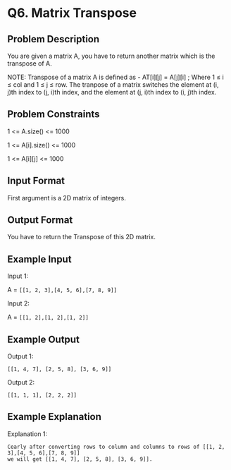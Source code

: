 # Q6. Matrix Transpose
## Problem Description

You are given a matrix A, you have to return another matrix which is the transpose of A.

NOTE: Transpose of a matrix A is defined as - AT[i][j] = A[j][i] ; Where 1 ≤ i ≤ col and 1 ≤ j ≤ row. The tranpose of a matrix switches the element at (i, j)th index to (j, i)th index, and the element at (j, i)th index to (i, j)th index.


## Problem Constraints

1 <= A.size() <= 1000

1 <= A[i].size() <= 1000

1 <= A[i][j] <= 1000



## Input Format

First argument is a 2D matrix of integers.



## Output Format

You have to return the Transpose of this 2D matrix.



## Example Input

Input 1:

A = `[[1, 2, 3],[4, 5, 6],[7, 8, 9]]`

Input 2:

A = `[[1, 2],[1, 2],[1, 2]]`


## Example Output

Output 1:

`[[1, 4, 7], [2, 5, 8], [3, 6, 9]]`

Output 2:

`[[1, 1, 1], [2, 2, 2]]`


## Example Explanation

Explanation 1:

    Cearly after converting rows to column and columns to rows of [[1, 2, 3],[4, 5, 6],[7, 8, 9]]
    we will get [[1, 4, 7], [2, 5, 8], [3, 6, 9]].
